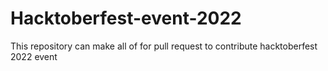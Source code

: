 # Hacktoberfest-event-2022
This repository can make all of for pull request to contribute hacktoberfest 2022 event
